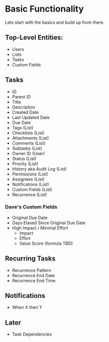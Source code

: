 # Basic Functionality

Lets start with the basics and build up from there.

## Top-Level Entities:
- Users
- Lists
- Tasks
- Custom Fields

## Tasks
- ID
- Parent ID
- Title
- Description
- Created Date
- Last Updated Date
- Due Date
- Tags (List)
- Checklists (List)
- Attachments (List)
- Comments (List)
- Subtasks (List)
- Owner ID (User)
- Status (List)
- Priority (List)
- History aka Audit Log (List)
- Permissions (List)
- Assignees (List)
- Notifications (List)
- Custom Fields (List)
- Recurrence (List)

### Dave's Custom Fields
- Original Due Date
- Days Elased Since Original Due Date
- High Impact / Minimal Effort
    - Impact
    - Effort
    - Value Score (formula TBD)

## Recurring Tasks
- Recurrence Pattern
- Recurrence End Date
- Recurrence End Time

## Notifications
- When X then Y


## Later
- Task Dependencies
